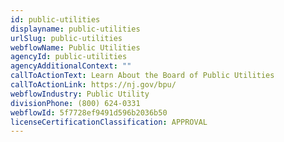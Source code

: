 ```yaml
---
id: public-utilities
displayname: public-utilities
urlSlug: public-utilities
webflowName: Public Utilities
agencyId: public-utilities
agencyAdditionalContext: ""
callToActionText: Learn About the Board of Public Utilities
callToActionLink: https://nj.gov/bpu/
webflowIndustry: Public Utility
divisionPhone: (800) 624-0331
webflowId: 5f7728ef9491d596b2036b50
licenseCertificationClassification: APPROVAL
---
```

